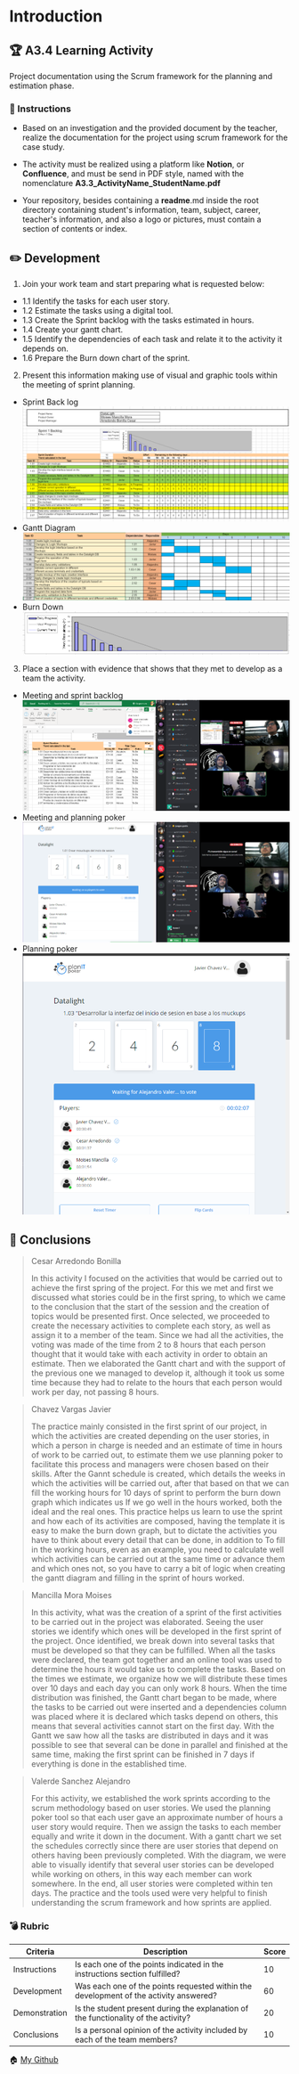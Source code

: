 # Introduction

## :trophy: A3.4 Learning Activity
Project documentation using the Scrum framework for the planning and estimation phase.

### :blue_book: Instructions

* Based on an investigation and the provided document by the teacher, realize the documentation for the project using scrum framework for the case study.

* The activity must be realized using a platform like **Notion**, or **Confluence**, and must be send in PDF style, named with the nomenclature **A3.3_ActivityName_StudentName.pdf**

* Your repository, besides containing a **readme**.md inside the root directory containing student's information, team, subject, career, teacher's information, and also a logo or pictures, must contain a section of contents or index.

## :pencil2: Development
1. Join your work team and start preparing what is requested below:
* 1.1 Identify the tasks for each user story.
* 1.2 Estimate the tasks using a digital tool.
* 1.3 Create the Sprint backlog with the tasks estimated in hours.
* 1.4 Create your gantt chart.
* 1.5 Identify the dependencies of each task and relate it to the activity it depends on.
* 1.6 Prepare the Burn down chart of the sprint.

2. Present this information making use of visual and graphic tools within the meeting of sprint planning.

* Sprint Back log
![](https://github.com/MoisesMM99/Analisis-Avanzado-de-Software-Mancilla-Mora/blob/main/img/Sprint.png?raw=true)
* Gantt Diagram
![](https://github.com/MoisesMM99/Analisis-Avanzado-de-Software-Mancilla-Mora/blob/main/img/Gant%20Diagram.png?raw=true)
* Burn Down
![](https://github.com/MoisesMM99/Analisis-Avanzado-de-Software-Mancilla-Mora/blob/main/img/Grafica.png?raw=true)

3. Place a section with evidence that shows that they met to develop as a team the activity.
* Meeting and sprint backlog 
![](https://github.com/JavierChavez/AnalisisSoftwareJavierCV/blob/main/Img/A3.4/unknown1.png?raw=true)
* Meeting and planning poker
![](https://github.com/JavierChavez/AnalisisSoftwareJavierCV/blob/main/Img/A3.4/unknown3.png?raw=true)
* Planning poker
![](https://github.com/JavierChavez/AnalisisSoftwareJavierCV/blob/main/Img/A3.4/unknown4.png?raw=true)





## :paperclip: Conclusions

> Cesar Arredondo Bonilla
>
> In this activity I focused on the activities that would be carried out to achieve the first spring of the project. For this we met and first we discussed what stories could be in the first spring, to which we came to the conclusion that the start of the session and the creation of topics would be presented first. Once selected, we proceeded to create the necessary activities to complete each story, as well as assign it to a member of the team. Since we had all the activities, the voting was made of the time from 2 to 8 hours that each person thought that it would take with each activity in order to obtain an estimate. Then we elaborated the Gantt chart and with the support of the previous one we managed to develop it, although it took us some time because they had to relate to the hours that each person would work per day, not passing 8 hours.

> Chavez Vargas Javier 
>
> The practice mainly consisted in the first sprint of our project, in which the activities are created depending on the user stories, in which a person in charge is needed and an estimate of time in hours of work to be carried out, to estimate them we use planning poker to facilitate this process and managers were chosen based on their skills. After the Gannt schedule is created, which details the weeks in which the activities will be carried out, after that based on that we can fill the working hours for 10 days of sprint to perform the burn down graph which indicates us If we go well in the hours worked, both the ideal and the real ones. This practice helps us learn to use the sprint and how each of its activities are composed, having the template it is easy to make the burn down graph, but to dictate the activities you have to think about every detail that can be done, in addition to To fill in the working hours, even as an example, you need to calculate well which activities can be carried out at the same time or advance them and which ones not, so you have to carry a bit of logic when creating the gantt diagram and filling in the sprint of hours worked.

> Mancilla Mora Moises 
>
> In this activity, what was the creation of a sprint of the first activities to be carried out in the project was elaborated. Seeing the user stories we identify which ones will be developed in the first sprint of the project. Once identified, we break down into several tasks that must be developed so that they can be fulfilled. When all the tasks were declared, the team got together and an online tool was used to determine the hours it would take us to complete the tasks. Based on the times we estimate, we organize how we will distribute these times over 10 days and each day you can only work 8 hours. When the time distribution was finished, the Gantt chart began to be made, where the tasks to be carried out were inserted and a dependencies column was placed where it is declared which tasks depend on others, this means that several activities cannot start on the first day. With the Gantt we saw how all the tasks are distributed in days and it was possible to see that several can be done in parallel and finished at the same time, making the first sprint can be finished in 7 days if everything is done in the established time.


> Valerde Sanchez Alejandro
>
>For this activity, we established the work sprints according to the scrum methodology based on user stories. We used the planning poker tool so that each user gave an approximate number of hours a user story would require. Then we assign the tasks to each member equally and write it down in the document. With a gantt chart we set the schedules correctly since there are user stories that depend on others having been previously completed. With the diagram, we were able to visually identify that several user stories can be developed while working on others, in this way each member can work somewhere. In the end, all user stories were completed within ten days. The practice and the tools used were very helpful to finish understanding the scrum framework and how sprints are applied.


### :bomb: Rubric

| Criteria | Description | Score |
| ------------- | -------------------------------------------------------------------------------------------- | ------- |
| Instructions | Is each one of the points indicated in the instructions section fulfilled? | 10 |
| Development | Was each one of the points requested within the development of the activity answered? | 60 |
| Demonstration | Is the student present during the explanation of the functionality of the activity? | 20 |
| Conclusions | Is a personal opinion of the activity included by each of the team members? | 10 |

:house: [My Github](https://github.com/CesarArred/Analisis_Avanzado_de_Software)



